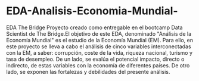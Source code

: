 # EDA-Analisis-Economia-Mundial-
EDA The Bridge
Proyecto creado como entregable en el bootcamp Data Scientist de The Bridge.El objetivo de este EDA, denominado "Análisis de la Economía Mundial" es el estudio de la Economía Mundial (EM). Para ello, en este proyecto se lleva a cabo el análisis de cinco variables interconectadas con la EM, a saber: corrupción, coste de la vida, riqueza nacional, turismo y tasa de desempleo. De un lado, se evalúa el potencial impacto, directo o indirecto, de estas variables con la economía de diferentes países. De otro lado, se exponen las fortalezas y debilidades del presente análisis.
